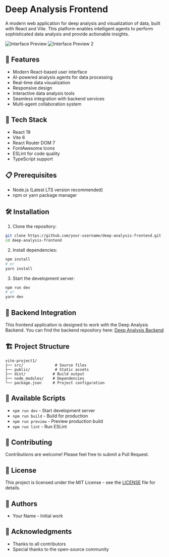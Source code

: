 # Deep Analysis Frontend

A modern web application for deep analysis and visualization of data, built with React and Vite. This platform enables intelligent agents to perform sophisticated data analysis and provide actionable insights.

![Interface Preview](https://test730305913143367.blob.core.windows.net/images-analysis/interface.PNG)
![Interface Preview 2](https://test730305913143367.blob.core.windows.net/images-analysis/interface2.PNG)

## 🚀 Features

- Modern React-based user interface
- AI-powered analysis agents for data processing
- Real-time data visualization
- Responsive design
- Interactive data analysis tools
- Seamless integration with backend services
- Multi-agent collaboration system

## 🔧 Tech Stack

- React 19
- Vite 6
- React Router DOM 7
- FontAwesome Icons
- ESLint for code quality
- TypeScript support

## 📋 Prerequisites

- Node.js (Latest LTS version recommended)
- npm or yarn package manager

## 🛠️ Installation

1. Clone the repository:
```bash
git clone https://github.com/your-username/deep-analysis-frontend.git
cd deep-analysis-frontend
```

2. Install dependencies:
```bash
npm install
# or
yarn install
```

3. Start the development server:
```bash
npm run dev
# or
yarn dev
```

## 🔗 Backend Integration

This frontend application is designed to work with the Deep Analysis Backend. You can find the backend repository here:
[Deep Analysis Backend](https://github.com/aditya699/deep-analysis)

## 🏗️ Project Structure

```
vite-project1/
├── src/              # Source files
├── public/           # Static assets
├── dist/            # Build output
├── node_modules/    # Dependencies
└── package.json     # Project configuration
```

## 📝 Available Scripts

- `npm run dev` - Start development server
- `npm run build` - Build for production
- `npm run preview` - Preview production build
- `npm run lint` - Run ESLint

## 🤝 Contributing

Contributions are welcome! Please feel free to submit a Pull Request.

## 📄 License

This project is licensed under the MIT License - see the [LICENSE](LICENSE) file for details.

## 👥 Authors

- Your Name - Initial work

## 🙏 Acknowledgments

- Thanks to all contributors
- Special thanks to the open-source community
